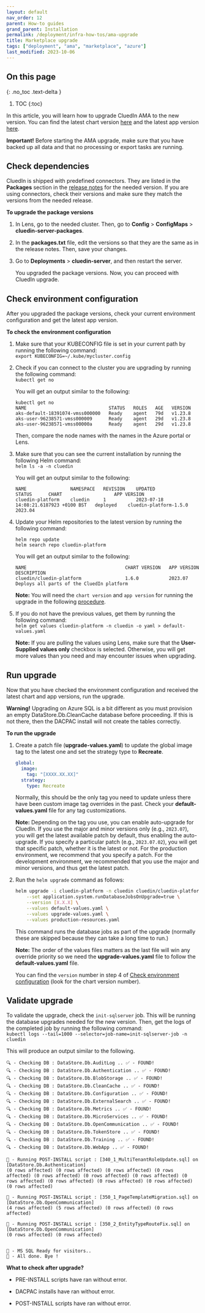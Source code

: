 ```yaml
---
layout: default
nav_order: 12
parent: How-to guides
grand_parent: Installation
permalink: /deployment/infra-how-tos/ama-upgrade
title: Marketplace upgrade
tags: ["deployment", "ama", "marketplace", "azure"]
last_modified: 2023-10-06
---
```

## On this page
{: .no_toc .text-delta }
1. TOC
{:toc}

In this article, you will learn how to upgrade CluedIn AMA to the new version. You can find the latest chart version [here](https://github.com/CluedIn-io/Charts/releases) and the latest app version [here](https://cluedin-io.github.io/Releases/).

**Important!** Before starting the AMA upgrade, make sure that you have backed up all data and that no processing or export tasks are running.

## Check dependencies

CluedIn is shipped with predefined connectors. They are listed in the **Packages** section in the [release notes](https://cluedin-io.github.io/Releases/) for the needed version. If you are using connectors, check their versions and make sure they match the versions from the needed release.

**To upgrade the package versions**

1. In Lens, go to the needed cluster. Then, go to **Config** > **ConfigMaps** > **cluedin-server-packages**.

1. In the **packages.txt** file, edit the versions so that they are the same as in the release notes. Then, save your changes.

1. Go to **Deployments** > **cluedin-server**, and then restart the server.

    You upgraded the package versions. Now, you can proceed with CluedIn upgrade.

## Check environment configuration

After you upgraded the package versions, check your current environment configuration and get the latest app version.

**To check the environment configuration**

1. Make sure that your KUBECONFIG file is set in your current path by running the following command:  
`export KUBECONFIG=~/.kube/mycluster.config`

1. Check if you can connect to the cluster you are upgrading by running the following command:  
`kubectl get no`

    You will get an output similar to the following:
    
    ```
    kubectl get no
    NAME                              STATUS   ROLES   AGE   VERSION
    aks-default-18391074-vmss000000   Ready    agent   79d   v1.23.8
    aks-user-96238571-vmss000009      Ready    agent   29d   v1.23.8
    aks-user-96238571-vmss00000a      Ready    agent   29d   v1.23.8
    ```

    Then, compare the node names with the names in the Azure portal or Lens.

1. Make sure that you can see the current installation by running the following Helm command:  
`helm ls -a -n cluedin`

    You will get an output similar to the following:
    
    ```
    NAME                NAMESPACE   REVISION    UPDATED                                 STATUS      CHART                   APP VERSION
    cluedin-platform    cluedin     1           2023-07-18 14:08:21.6187923 +0100 BST   deployed    cluedin-platform-1.5.0  2023.04
    ```

1. Update your Helm repositories to the latest version by running the following command:

    ```
    helm repo update
    helm search repo cluedin-platform 
    ```

    You will get an output similar to the following:
    
    ```
    NAME                                    CHART VERSION   APP VERSION   DESCRIPTION
    cluedin/cluedin-platform                1.6.0           2023.07       Deploys all parts of the CluedIn platform 
    ```

    **Note:** You will need the `chart version` and `app version` for running the upgrade in the following [procedure](#run-upgrade).

1. If you do not have the previous values, get them by running the following command:  
`helm get values cluedin-platform -n cluedin -o yaml > default-values.yaml`

    **Note:** If you are pulling the values using Lens, make sure that the **User-Supplied values only** checkbox is selected. Otherwise, you will get more values than you need and may encounter issues when upgrading.
    
## Run upgrade

Now that you have checked the environment configuration and received the latest chart and app versions, run the upgrade.

**Warning!** Upgrading on Azure SQL is a bit different as you must provision an empty DataStore.Db.CleanCache database before proceeding. If this is not there, then the DACPAC install will not create the tables correctly.

**To run the upgrade**

1. Create a patch file (**upgrade-values.yaml**) to update the global image tag to the latest one and set the strategy type to **Recreate**.

    ```yaml
    global:
      image:
        tag: "[XXXX.XX.XX]"
      strategy:
        type: Recreate
    ```
    Normally, this should be the only tag you need to update unless there have been custom image tag overrides in the past. Check your **default-values.yaml** file for any tag customizations.

    **Note:** Depending on the tag you use, you can enable auto-upgrade for CluedIn. If you use the major and minor versions only (e.g., `2023.07`), you will get the latest available patch by default, thus enabling the auto-upgrade. If you specify a particular patch (e.g., `2023.07.02`), you will get that specific patch, whether it is the latest or not. For the production environment, we recommend that you specify a patch. For the development environment, we recommended that you use the major and minor versions, and thus get the latest patch.

1. Run the `helm upgrade` command as follows:
    
    ```bash
    helm upgrade -i cluedin-platform -n cluedin cluedin/cluedin-platform \
        --set application.system.runDatabaseJobsOnUpgrade=true \
        --version [X.X.X] \
        --values default-values.yaml \
        --values upgrade-values.yaml \
        --values production-resources.yaml
    ```

    This command runs the database jobs as part of the upgrade (normally these are skipped because they can take a long time to run.)

    **Note:** The order of the values files matters as the last file will win any override priority so we need the **upgrade-values.yaml** file to follow the **default-values.yaml** file.

    You can find the `version` number in step 4 of [Check environment configuration](#check-environment-configuration) (look for the chart version number).

## Validate upgrade

To validate the upgrade, check the `init-sqlserver` job. This will be running the database upgrades needed for the new version. Then, get the logs of the completed job by running the following command:  
`kubectl logs --tail=1000 --selector=job-name=init-sqlserver-job -n cluedin`

This will produce an output similar to the following.

```
🔍 - Checking DB : DataStore.Db.AuditLog .. ✅ - FOUND!
🔍 - Checking DB : DataStore.Db.Authentication .. ✅ - FOUND!
🔍 - Checking DB : DataStore.Db.BlobStorage .. ✅ - FOUND!
🔍 - Checking DB : DataStore.Db.CleanCache .. ✅ - FOUND!
🔍 - Checking DB : DataStore.Db.Configuration .. ✅ - FOUND!
🔍 - Checking DB : DataStore.Db.ExternalSearch .. ✅ - FOUND!
🔍 - Checking DB : DataStore.Db.Metrics .. ✅ - FOUND!
🔍 - Checking DB : DataStore.Db.MicroServices .. ✅ - FOUND!
🔍 - Checking DB : DataStore.Db.OpenCommunication .. ✅ - FOUND!
🔍 - Checking DB : DataStore.Db.TokenStore .. ✅ - FOUND!
🔍 - Checking DB : DataStore.Db.Training .. ✅ - FOUND!
🔍 - Checking DB : DataStore.Db.WebApp .. ✅ - FOUND!

🏃‍ - Running POST-INSTALL script : [340_1_MultiTenantRoleUpdate.sql] on [DataStore.Db.Authentication]
(0 rows affected) (0 rows affected) (0 rows affected) (0 rows affected) (0 rows affected) (0 rows affected) (0 rows affected) (0 rows affected) (0 rows affected) (0 rows affected) (0 rows affected) (0 rows affected)

🏃‍ - Running POST-INSTALL script : [350_1_PageTemplateMigration.sql] on [DataStore.Db.OpenCommunication]
(4 rows affected) (5 rows affected) (0 rows affected) (0 rows affected)

🏃‍ - Running POST-INSTALL script : [350_2_EntityTypeRouteFix.sql] on [DataStore.Db.OpenCommunication]
(0 rows affected) (0 rows affected)


🥇 - MS SQL Ready for visitors..
👋 - All done. Bye !
```

**What to check after upgrade?**

- PRE-INSTALL scripts have ran without error.

- DACPAC installs have ran without error.

- POST-INSTALL scripts have ran without error.
